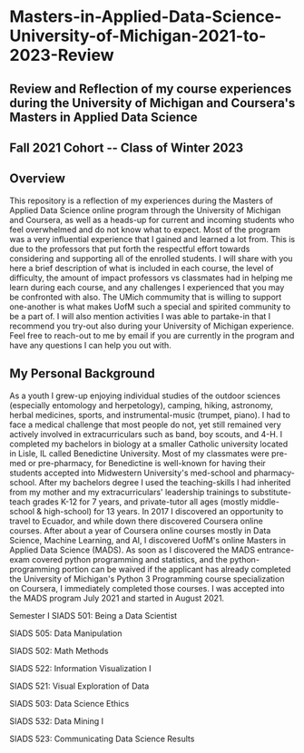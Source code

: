 # Masters-in-Applied-Data-Science-University-of-Michigan-2021-to-2023-Review
## Review and Reflection of my course experiences during the University of Michigan and Coursera's Masters in Applied Data Science
## Fall 2021 Cohort -- Class of Winter 2023


## Overview
This repository is a reflection of my experiences during the Masters of Applied Data Science online program through the University of Michigan and Coursera, as well as a heads-up for current and incoming students who feel overwhelmed and do not know what to expect. Most of the program was a very influential experience that I gained and learned a lot from.  This is due to the professors that put forth the respectful effort towards considering and supporting all of the enrolled students. I will share with you here a brief description of what is included in each course, the level of difficulty, the amount of impact professors vs classmates had in helping me learn during each course, and any challenges I experienced that you may be confronted with also.  The UMich commumity that is willing to support one-another is what makes UofM such a special and spirited community to be a part of. I will also mention activities I was able to partake-in that I recommend you try-out also during your University of Michigan experience.  Feel free to reach-out to me by email if you are currently in the program and have any questions I can help you out with.  

## My Personal Background
As a youth I grew-up enjoying individual studies of the outdoor sciences (especially entomology and herpetology), camping, hiking, astronomy, herbal medicines, sports, and instrumental-music (trumpet, piano).  I had to face a medical challenge that most people do not, yet still remained very actively involved in extracurriculars such as band, boy scouts, and 4-H.  I completed my bachelors in biology at a smaller Catholic university located in Lisle, IL called Benedictine University.  Most of my classmates were pre-med or pre-pharmacy, for Benedictine is well-known for having their students accepted into Midwestern University's med-school and pharmacy-school.  After my bachelors degree I used the teaching-skills I had inherited from my mother and my extracurriculars' leadership trainings to substitute-teach grades K-12 for 7 years, and private-tutor all ages (mostly middle-school & high-school) for 13 years.  In 2017 I discovered an opportunity to travel to Ecuador, and while down there discovered Coursera online courses.  After about a year of Coursera online courses mostly in Data Science, Machine Learning, and AI, I discovered UofM's online Masters in Applied Data Science (MADS).  As soon as I discovered the MADS entrance-exam covered python programming and statistics, and the python-programming portion can be waived if the applicant has already completed the University of Michigan's Python 3 Programming course specialization on Coursera, I immediately completed those courses.  I was accepted into the MADS program July 2021 and started in August 2021.  

Semester I
SIADS 501: Being a Data Scientist

SIADS 505: Data Manipulation

SIADS 502: Math Methods

SIADS 522: Information Visualization I

SIADS 521: Visual Exploration of Data

SIADS 503: Data Science Ethics

SIADS 532: Data Mining I

SIADS 523: Communicating Data Science Results



